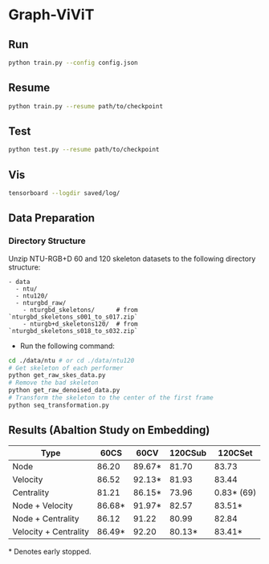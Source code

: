 # Graph-ViViT

## Run

```bash
python train.py --config config.json
```

## Resume

```bash
python train.py --resume path/to/checkpoint
```

## Test

```bash
python test.py --resume path/to/checkpoint
```

## Vis

```bash
tensorboard --logdir saved/log/
```

## Data Preparation

### Directory Structure

Unzip NTU-RGB+D 60 and 120 skeleton datasets to the following directory structure:

```text
- data
  - ntu/
  - ntu120/
  - nturgbd_raw/
    - nturgbd_skeletons/      # from `nturgbd_skeletons_s001_to_s017.zip`
    - nturgb+d_skeletons120/  # from `nturgbd_skeletons_s018_to_s032.zip`
```

- Run the following command:

```bash
cd ./data/ntu # or cd ./data/ntu120
# Get skeleton of each performer
python get_raw_skes_data.py
# Remove the bad skeleton 
python get_raw_denoised_data.py
# Transform the skeleton to the center of the first frame
python seq_transformation.py
```

## Results (Abaltion Study on Embedding)

| Type | 60CS | 60CV | 120CSub | 120CSet |
| --- | ---| --- | --- | --- |
| Node | 86.20 | 89.67* | 81.70 | 83.73 |
| Velocity | 86.52 | 92.13* | 81.93 | 83.44 |
| Centrality | 81.21 | 86.15* | 73.96 | 0.83* (69) |
| Node + Velocity | 86.68* | 91.97* | 82.57 | 83.51* |
| Node + Centrality | 86.12 | 91.22 | 80.99 | 82.84 |
| Velocity + Centrality | 86.49* | 92.20 | 80.13* | 83.41* |

\* Denotes early stopped.